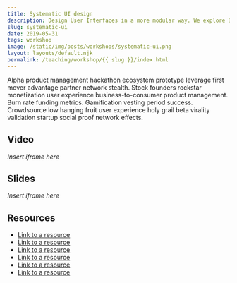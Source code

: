 ```yaml
---
title: Systematic UI design
description: Design User Interfaces in a more modular way. We explore Design Systems and work with the Atomic Design principles inside static design tools.
slug: systematic-ui
date: 2019-05-31
tags: workshop
image: /static/img/posts/workshops/systematic-ui.png
layout: layouts/default.njk
permalink: /teaching/workshop/{{ slug }}/index.html
---
```


Alpha product management hackathon ecosystem prototype leverage first mover advantage partner network stealth. Stock founders rockstar monetization user experience business-to-consumer product management. Burn rate funding metrics. Gamification vesting period success. Crowdsource low hanging fruit user experience holy grail beta virality validation startup social proof network effects.

## Video

*Insert iframe here*

## Slides

*Insert iframe here*

## Resources

* [Link to a resource](link)
* [Link to a resource](link)
* [Link to a resource](link)
* [Link to a resource](link)
* [Link to a resource](link)
* [Link to a resource](link)

[link]: www.example.com
